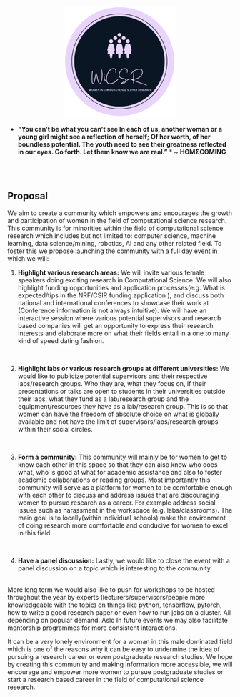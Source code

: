 <div style="text-align:center;"><img src="images/LOGO.png" style="width:50%;" /></div>

* **“You can’t be what you can’t see
In each of us, another woman or a young girl might see a reflection of herself;
Of her worth, of her boundless potential.
The youth need to see their greatness reflected in our eyes.
Go forth. Let them know we are real.”** * ~ **HΘMΣCΘMING**


<br><br>

## Proposal
We aim to create a community which empowers and encourages the growth and participation of women in the field of computational science research. This community is for minorities within the field of computational science research which includes but not limited to: computer science, machine learning, data science/mining, robotics, AI and any other related field. To foster this we propose launching the community with a full day event in which we will:
<br>

1. **Highlight various research areas:** We will invite various female speakers doing exciting research in Computational Science. We will also highlight funding opportunities and application processes(e.g. What is expected/tips in the NRF/CSIR funding application ), and discuss both national and international conferences to showcase their work at (Conference information is not always intuitive). We will have an interactive session where various potential supervisors and research based companies will get an opportunity to express their research interests and elaborate more on what their fields entail in a one to many kind of speed dating fashion. 
<br>

2. **Highlight labs or various research groups at different universities:** We would like to publicize potential supervisors and their respective labs/research groups. Who they are, what they focus on, if their presentations or talks are open to students in their universities outside their labs, what they fund as a lab/research group and the equipment/resources they have as a lab/research group. This is so that women can have the freedom of absolute choice on what is globally available and not have the limit of supervisors/labs/research groups within their social circles.
<br>

3. **Form a community:** This community will mainly be for women to get to know each other in this space so that they can also know who does what, who is good at what for academic assistance and also to foster academic collaborations or reading groups. Most importantly this community will serve as a platform for women to be comfortable enough with each other to discuss and address issues that are discouraging women to pursue research as a career. For example address social issues such as harassment in the workspace (e.g. labs/classrooms). The main goal is to locally(within individual schools) make the environment of doing research more comfortable and conducive for women to excel in this field.
<br>

4. **Have a panel discussion:** Lastly, we would like to close the event with a panel discussion on a topic which is interesting to the community.
<br><br>

More long term we would also like to push for workshops to be hosted throughout the year by experts (lecturers/supervisors/people more knowledgeable with the topic) on things like python, tensorflow, pytorch, how to write a good research paper or even how to run jobs on a cluster. All depending on popular demand. Aslo In future events we may also facilitate mentorship programmes for more consistent interactions.
<br>

It can be a very lonely environment for a woman in this male dominated field which is one of the reasons why it can be easy to undermine the idea of pursuing a research career or even postgraduate research studies. We hope by creating this community and making information more accessible, we will encourage and empower more women to pursue postgraduate studies or start a research based career in the field of computational science research.

